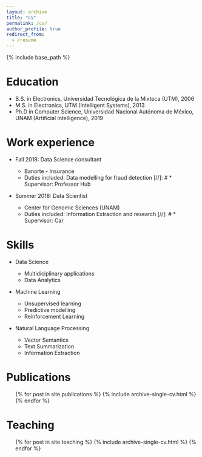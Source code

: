 ```yaml
---
layout: archive
title: "CV"
permalink: /cv/
author_profile: true
redirect_from:
  - /resume
---
```


{% include base_path %}

Education
======
* B.S. in Electronics, Universidad Tecnológica de la Mixteca (UTM), 2006
* M.S. in Electronics, UTM (Intelligent Systems), 2013
* Ph.D in Computer Science, Universidad Nacional Autónoma de México, UNAM (Artificial Intelligence), 2019

Work experience
======

* Fall 2018: Data Science consultant
  * Banorte - Insurance
  * Duties included: Data modelling for fraud detection
  [//]: # * Supervisor: Professor Hub
  
* Summer 2018: Data Scientist
  * Center for Genomic Sciences (UNAM)
  * Duties included: Information Extraction and research
  [//]: # * Supervisor: Car
  
Skills
======
* Data Science
  * Multidiciplinary applications
  * Data Analytics
  
* Machine Learning
  * Unsupervised learning
  * Predictive modelling
  * Reinforcement Learning
  
* Natural Language Processing
  * Vector Semantics
  * Text Summarization
  * Information Extraction

Publications
======
  <ul>{% for post in site.publications %}
    {% include archive-single-cv.html %}
  {% endfor %}</ul>
  
Teaching
======
  <ul>{% for post in site.teaching %}
    {% include archive-single-cv.html %}
  {% endfor %}</ul>
  

